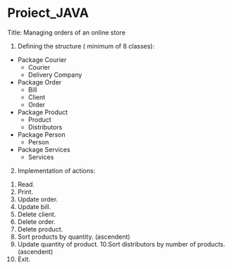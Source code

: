 # Proiect_JAVA
Title: Managing orders of an online store

1) Defining the structure ( minimum of 8 classes):
- Package Courier
    * Courier
    * Delivery Company
- Package Order
    * Bill
    * Client
    * Order
- Package Product
    * Product
    * Distributors
- Package Person
    * Person
- Package Services
   * Services


2) Implementation of actions:

  1. Read.
  2. Print.
  3. Update order.
  4. Update bill.
  5. Delete client.
  6. Delete order.
  7. Delete product.
  8. Sort products by quantity. (ascendent)
  9. Update quantity of product.
  10.Sort distributors by number of products. (ascendent)
  0. Exit. 
